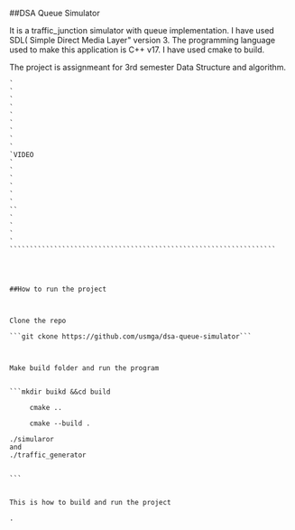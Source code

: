 ##DSA Queue Simulator 


It is a traffic_junction simulator with queue implementation. I have used SDL( Simple Direct Media Layer" version 3. The programming language used to make this application is C++ v17. I have used cmake to build. 

The project is assignmeant for 3rd semester Data Structure and algorithm.
```````````````````````````````````````````````````````````````````
`
`
`
`
`
`
`
`
`
`VIDEO               
`
`
`
`
`
`
``
`
`
`
`
``````````````````````````````````````````````````````````````````




##How to run the project



Clone the repo

```git ckone https://github.com/usmga/dsa-queue-simulator```



Make build folder and run the program


```mkdir buikd &&cd build

     cmake ..

     cmake --build .

./simularor
and
./traffic_generator


```


This is how to build and run the project

.

